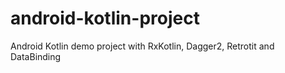 # android-kotlin-project
Android Kotlin demo project with RxKotlin, Dagger2, Retrotit and DataBinding
